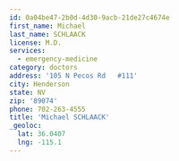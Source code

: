 ```yaml
---
id: 0a04be47-2b0d-4d30-9acb-21de27c4674e
first_name: Michael
last_name: SCHLAACK
license: M.D.
services:
  - emergency-medicine
category: doctors
address: '105 N Pecos Rd   #111'
city: Henderson
state: NV
zip: '89074'
phone: 702-263-4555
title: 'Michael SCHLAACK'
_geoloc:
  lat: 36.0407
  lng: -115.1
---
```

